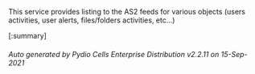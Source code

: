 






This service provides listing to the AS2 feeds for various objects (users activities, user alerts, files/folders activities, etc...)

[:summary]

###### Auto generated by Pydio Cells Enterprise Distribution v2.2.11 on 15-Sep-2021
